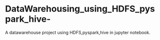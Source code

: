 # DataWarehousing_using_HDFS_pyspark_hive-
A datawarehouse project using HDFS,pyspark,hive in jupyter notebook.
